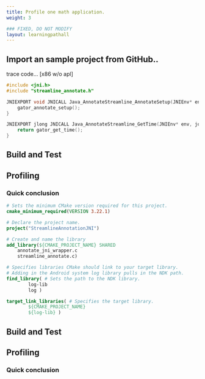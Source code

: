 ```yaml
---
title: Profile one math application.
weight: 3

### FIXED, DO NOT MODIFY
layout: learningpathall
---
```


## Import an sample project from GitHub..

trace code... [x86 w/o apl]

```c
#include <jni.h>
#include "streamline_annotate.h"

JNIEXPORT void JNICALL Java_AnnotateStreamline_AnnotateSetup(JNIEnv* env, jobject obj) {
    gator_annotate_setup();
}

JNIEXPORT jlong JNICALL Java_AnnotateStreamline_GetTime(JNIEnv* env, jobject obj) {
    return gator_get_time();
}
```


## Build and Test


## Profiling


### Quick conclusion



```cmake
# Sets the minimum CMake version required for this project.
cmake_minimum_required(VERSION 3.22.1)

# Declare the project name. 
project("StreamlineAnnotationJNI")

# Create and name the library
add_library(${CMAKE_PROJECT_NAME} SHARED
    annotate_jni_wrapper.c
    streamline_annotate.c)

# Specifies libraries CMake should link to your target library. 
# Adding in the Android system log library pulls in the NDK path.
find_library( # Sets the path to the NDK library.
        log-lib
        log )

target_link_libraries( # Specifies the target library.
        ${CMAKE_PROJECT_NAME}
        ${log-lib} )
```

## Build and Test


## Profiling


### Quick conclusion
